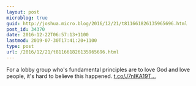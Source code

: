 ```yaml
---
layout: post
microblog: true
guid: http://joshua.micro.blog/2016/12/21/t811661826135965696.html
post_id: 34370
date: 2016-12-22T06:57:13+1100
lastmod: 2019-07-30T17:41:20+1100
type: post
url: /2016/12/21/t811661826135965696.html
---
```

For a lobby group who's fundamental principles are to love God and love people, it's hard to believe this happened. [t.co/J7nIKA19T...](https://t.co/J7nIKA19TH)
